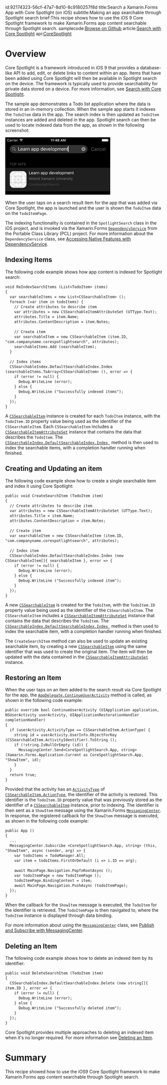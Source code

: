id:92174323-56cf-47a7-8d10-8c9180257f8d
title:Search a Xamarin.Forms App with Core Spotlight (on iOS)
subtitle:Making an app searchable through Spotlight search
brief:This recipe shows how to use the iOS 9 Core Spotlight framework to make Xamarin.Forms app content searchable through Spotlight search.
samplecode:[Browse on Github](https://github.com/xamarin/recipes/tree/master/cross-platform/xamarin-forms/iOS/CoreSpotlightSearch/)
article:[Search with Core Spotlight](/guides/ios/platform_features/introduction_to_ios9/search/corespotlight/)
api:[CoreSpotlight](/api/namespace/CoreSpotlight/)

# Overview

Core Spotlight is a framework introduced in iOS 9 that provides a database-like API to add, edit, or delete links to content within an app. Items that have been added using Core Spotlight will then be available in Spotlight search on the device. The framework is typically used to provide searchability for private data stored on a device. For more information, see [Search with Core Spotlight](http://developer.xamarin.com/guides/ios/platform_features/introduction_to_ios9/search/corespotlight/).

The sample app demonstrates a Todo list application where the data is stored in an in-memory collection. When the sample app starts it indexes the `TodoItem` data in the app. The search index is then updated as `TodoItem` instances are added and deleted in the app. Spotlight search can then be used to locate indexed data from the app, as shown in the following screenshot:

![](Images/Spotlight.png)

When the user taps on a search result item for the app that was added via Core Spotlight, the app is launched and the user is shown the `TodoItem` data on the `TodoItemPage`.

The indexing functionality is contained in the `SpotlightSearch` class in the iOS project, and is invoked via the Xamarin.Forms [`DependencyService`](/api/type/Xamarin.Forms.DependencyService/) from the Portable Class Library (PCL) project. For more information about the `DependencyService` class, see [Accessing Native Features with DependencyService](https://developer.xamarin.com/guides/xamarin-forms/dependency-service/).

## Indexing Items

The following code example shows how app content is indexed for Spotlight search:

```
void ReIndexSearchItems (List<TodoItem> items)
{
  var searchableItems = new List<CSSearchableItem> ();
  foreach (var item in todoItems) {
    // Create attributes to describe item
    var attributes = new CSSearchableItemAttributeSet (UTType.Text);
    attributes.Title = item.Name;
    attributes.ContentDescription = item.Notes;

    // Create item
    var searchableItem = new CSSearchableItem (item.ID, "com.companyname.corespotlightsearch", attributes);
    searchableItems.Add (searchableItem);
  }

  // Index items
  CSSearchableIndex.DefaultSearchableIndex.Index (searchableItems.ToArray<CSSearchableItem> (), error => {
    if (error != null) {
      Debug.WriteLine (error);
    } else {
      Debug.WriteLine ("Successfully indexed items");
    }
  });
}
```

A [`CSSearchableItem`](/api/type/CoreSpotlight.CSSearchableItem/) instance is created for each `TodoItem` instance, with the `TodoItem.ID` property value being used as the identifier of the `CSSearchableItem`. Each `CSSearchableItem` includes a [`CSSearchableItemAttributeSet`](/api/type/CoreSpotlight.CSSearchableItemAttributeSet/) instance that contains the data that describes the `TodoItem`. The [`CSSearchableIndex.DefaultSearchableIndex.Index `](/api/member/CoreSpotlight.CSSearchableIndex.Index/p/CoreSpotlight.CSSearchableItem[]/System.Action{Foundation.NSError}/) method is then used to index the searchable items, with a completion handler running when finished.

## Creating and Updating an item

The following code example show how to create a single searchable item and index it using Core Spotlight:

```
public void CreateSearchItem (TodoItem item)
{
  // Create attributes to describe item
  var attributes = new CSSearchableItemAttributeSet (UTType.Text);
  attributes.Title = item.Name;
  attributes.ContentDescription = item.Notes;

  // Create item
  var searchableItem = new CSSearchableItem (item.ID, "com.companyname.corespotlightsearch", attributes);

  // Index item
  CSSearchableIndex.DefaultSearchableIndex.Index (new CSSearchableItem[]{ searchableItem }, error => {
    if (error != null) {
      Debug.WriteLine (error);
    } else {
      Debug.WriteLine ("Successfully indexed item");
    }
  });
}
```

A new [`CSSearchableItem`](/api/type/CoreSpotlight.CSSearchableItem/) is created for the `TodoItem`, with the `TodoItem.ID` property value being used as the identifier of the `CSSearchableItem`. The `CSSearchableItem` includes a [`CSSearchableItemAttributeSet`](/api/type/CoreSpotlight.CSSearchableItemAttributeSet/) instance that contains the data that describes the `TodoItem`. The [`CSSearchableIndex.DefaultSearchableIndex.Index `](/api/member/CoreSpotlight.CSSearchableIndex.Index/p/CoreSpotlight.CSSearchableItem[]/System.Action{Foundation.NSError}/) method is then used to index the searchable item, with a completion handler running when finished.

The `CreateSearchItem` method can also be used to update an existing searchable item, by creating a new [`CSSearchableItem`](/api/type/CoreSpotlight.CSSearchableItem/) using the same identifier that was used to create the original item. The item will then be updated with the data contained in the [`CSSearchableItemAttributeSet`](/api/type/CoreSpotlight.CSSearchableItemAttributeSet/) instance.

## Restoring an Item

When the user taps on an item added to the search result via Core Spotlight for the app, the [`AppDelegate.ContinueUserActivity`](/api/member/UIKit.UIApplicationDelegate.ContinueUserActivity/) method is called, as shown in the following code example:

```
public override bool ContinueUserActivity (UIApplication application, NSUserActivity userActivity, UIApplicationRestorationHandler completionHandler)
{
  if (userActivity.ActivityType == CSSearchableItem.ActionType) {
    string id = userActivity.UserInfo.ObjectForKey (CSSearchableItem.ActivityIdentifier).ToString ();
    if (!string.IsNullOrEmpty (id)) {
      MessagingCenter.Send<CoreSpotlightSearch.App, string> (Xamarin.Forms.Application.Current as CoreSpotlightSearch.App, "ShowItem", id);
    }
  }
  return true;
}
```

Provided that the activity has an [`ActivityType`](/api/property/Foundation.NSUserActivity.ActivityType/) of [`CSSearchableItem.ActionType`](/api/property/CoreSpotlight.CSSearchableItem.ActionType/), the identifier of the activity is restored. This identifier is the `TodoItem.ID` property value that was previously stored as the identifier of a [`CSSearchableItem`](/api/type/CoreSpotlight.CSSearchableItem/) instance, prior to indexing. The identifier is then sent as a `ShowItem` message using the Xamarin.Forms [`MessagingCenter`](/api/type/Xamarin.Forms.MessagingCenter/). In response, the registered callback for the `ShowItem` message is executed, as shown in the following code example:

```
public App ()
{
  ...
  MessagingCenter.Subscribe <CoreSpotlightSearch.App, string> (this, "ShowItem", async (sender, arg) => {
    var todoItems = TodoManager.All;
    var item = todoItems.FirstOrDefault (i => i.ID == arg);

    await MainPage.Navigation.PopToRootAsync ();
    var todoItemPage = new TodoItemPage ();
    todoItemPage.BindingContext = item;
    await MainPage.Navigation.PushAsync (todoItemPage);
  });
}
```

When the callback for the `ShowItem` message is executed, the `TodoItem` for the identifier is retrieved. The `TodoItemPage` is then navigated to, where the `TodoItem` instance is displayed through data binding.

For more information about using the [`MessagingCenter`](/api/type/Xamarin.Forms.MessagingCenter/) class, see [Publish and Subscribe with MessagingCenter](/guides/xamarin-forms/messaging-center/).

## Deleting an Item

The following code example shows how to delete an indexed item by its identifier:

```
public void DeleteSearchItem (TodoItem item)
{
  CSSearchableIndex.DefaultSearchableIndex.Delete (new string[]{ item.ID }, error => {
    if (error != null) {
      Debug.WriteLine (error);
    } else {
      Debug.WriteLine ("Successfully deleted item");
    }
  });
}
```

Core Spotlight provides multiple approaches to deleting an indexed item when it's no longer required. For more information see [Deleting an Item](/guides/ios/platform_features/introduction_to_ios9/search/corespotlight/#Deleting_an_Item).

# Summary

This recipe showed how to use the iOS9 Core Spotlight framework to make Xamarin.Forms app content searchable through Spotlight search.
